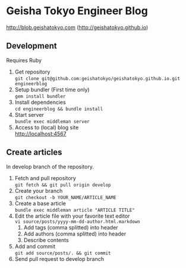# Geisha Tokyo Engineer Blog

http://blob.geishatokyo.com
(http://geishatokyo.github.io)

## Development

Requires Ruby

1. Get repository  
```git clone git@github.com:geishatokyo/geishatokyo.github.io.git engineerblog```
2. Setup bundler (First time only)  
```gem install bundler```
3. Install dependencies  
```cd engineerblog && bundle install```
4. Start server  
```bundle exec middleman server```
5. Access to (local) blog site  
[http://localhost:4567](http://localhost:4567)

## Create articles

In develop branch of the repository.

1. Fetch and pull repository  
```git fetch && git pull origin develop```
2. Create your branch  
```git checkout -b YOUR_NAME/ARTICLE_NAME```
3. Create a base article  
```bundle exec middleman article "ARTICLE TITLE"```
4. Edit the article file with your favorite text editor  
```vi source/posts/yyyy-mm-dd-author.html.markdown```
    1. Add tags (comma splitted) into header
    2. Add authors (comma splitted) into header
    3. Describe contents
5. Add and commit  
```git add source/posts/. && git commit```
6. Send pull request to develop branch  
